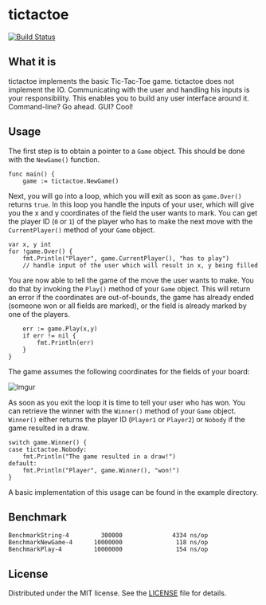 # tictactoe
[![Build Status](https://travis-ci.org/crossi36/tictactoe.svg)](https://travis-ci.org/crossi36/tictactoe)

## What it is
tictactoe implements the basic Tic-Tac-Toe game. tictactoe does not implement the IO. Communicating with the user and
handling his inputs is your responsibility. This enables you to build any user interface around it. Command-line?
Go ahead. GUI? Cool!

## Usage
The first step is to obtain a pointer to a `Game` object. This should be done with the `NewGame()` function.
```
func main() {
	game := tictactoe.NewGame()
```

Next, you will go into a loop, which you will exit as soon as `game.Over()` returns `true`. In this loop you handle the
inputs of your user, which will give you the x and y coordinates of the field the user wants to mark. You can get the
player ID (`0` or `1`) of the player who has to make the next move with the `CurrentPlayer()` method of your `Game`
object.
```
var x, y int
for !game.Over() {
	fmt.Println("Player", game.CurrentPlayer(), "has to play")
	// handle input of the user which will result in x, y being filled
```

You are now able to tell the game of the move the user wants to make. You do that by invoking the `Play()` method of your
`Game` object. This will return an error if the coordinates are out-of-bounds, the game has already ended (someone won or
all fields are marked), or the field is already marked by one of the players.
```
	err := game.Play(x,y)
	if err != nil {
		fmt.Println(err)
	}
}
```

The game assumes the following coordinates for the fields of your board:

![Imgur](http://i.imgur.com/gszGTMo.png)

As soon as you exit the loop it is time to tell your user who has won. You can retrieve the winner with the `Winner()`
method of your `Game` object. `Winner()` either returns the player ID (`Player1` or `Player2`) or `Nobody` if the game resulted in a draw.
```
switch game.Winner() {
case tictactoe.Nobody:
	fmt.Println("The game resulted in a draw!")
default:
	fmt.Println("Player", game.Winner(), "won!")
}
```

A basic implementation of this usage can be found in the example directory.

## Benchmark
```
BenchmarkString-4         300000              4334 ns/op
BenchmarkNewGame-4      10000000               118 ns/op
BenchmarkPlay-4         10000000               154 ns/op
```

## License

Distributed under the MIT license. See the [LICENSE](https://github.com/crossi36/tictactoe/blob/master/LICENSE.md) file for details.
